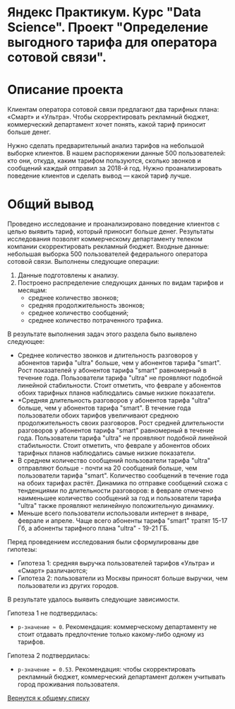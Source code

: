 # Яндекс Практикум. Курс "Data Science". Проект "Определение выгодного тарифа для оператора сотовой связи".

# Описание проекта

Клиентам оператора сотовой связи предлагают два тарифных плана: «Смарт» и «Ультра». Чтобы скорректировать рекламный бюджет, коммерческий департамент хочет понять, какой тариф приносит больше денег.

Нужно сделать предварительный анализ тарифов на небольшой выборке клиентов. В нашем распоряжении данные 500 пользователей: кто они, откуда, каким тарифом пользуются, сколько звонков и сообщений каждый отправил за 2018-й год. Нужно проанализировать поведение клиентов и сделать вывод — какой тариф лучше.

# Общий вывод

Проведено исследование и проанализировано поведение клиентов с целью выявить тариф, который приносит больше денег.
Результаты исследования позволят коммерческому департаменту телеком компании скорректировать рекламный бюджет.
Входные данные: небольшая выборка 500 пользователей федерального оператора сотовой связи.
Выполнены следующие операции:
1.	Данные подготовлены к анализу.
2.	Построено распределение следующих данных по видам тарифов и месяцам:
    * среднее количество звонков;
    * средняя продолжительность звонков;
    * среднее количество сообщений;
    * среднее количество потраченного трафика.

В результате выполнения задач этого раздела было выявлено следующее:  
* Среднее количество звонков и длительность разговоров у абонентов тарифа "ultra" больше, чем у абонентов тарифа "smart". Рост показателей у абонентов тарифа "smart" равномерный в течение года. Пользователи тарифа "ultra" не проявляют подобной линейной стабильности. Стоит отметить, что феврале у абонентов обоих тарифных планов наблюдались самые низкие показатели.
* *Средняя длительность разговоров у абонентов тарифа "ultra" больше, чем у абонентов тарифа "smart". В течение года пользователи обоих тарифов увеличивают среднюю продолжительность своих разговоров. Рост средней длительности разговоров у абонентов тарифа "smart" равномерный в течение года. Пользователи тарифа "ultra" не проявляют подобной линейной стабильности. Стоит отметить, что феврале у абонентов обоих тарифных планов наблюдались самые низкие показатели.
* В среднем количество сообщений пользователи тарифа "ultra" отправляют больше - почти на 20 сообщений больше, чем пользователи тарифа "smart". Количество сообщений в течение года на обоих тарифах растёт. Динамика по отправке сообщений схожа с тенденциями по длительности разговоров: в феврале отмечено наименьшее количество сообщений за год и пользователи тарифа "ultra" также проявляют нелинейную положительную динамику.
* Меньше всего пользователи использовали интернет в январе, феврале и апреле. Чаще всего абоненты тарифа "smart" тратят 15-17 Гб, а абоненты тарифного плана "ultra" - 19-21 ГБ.


Перед проведением исследования были сформулированы две гипотезы:
* Гипотеза 1: средняя выручка пользователей тарифов «Ультра» и «Смарт» различаются;
* Гипотеза 2: пользователи из Москвы приносят больше выручки, чем пользователи из других городов.

В результате удалось выявить следующие зависимости.

Гипотеза 1 не подтвердилась:
* `p-значение ≈ 0`.
Рекомендация: коммерческому департаменту не стоит отдавать предпочтение только какому-либо одному из тарифов.

Гипотеза 2 подтвердилась:
* `p-значение = 0.53`.
Рекомендация: чтобы скорректировать рекламный бюджет, коммерческий департамент должен учитывать город проживания пользователя.

[Вернутся к общему списку](../README.md)
